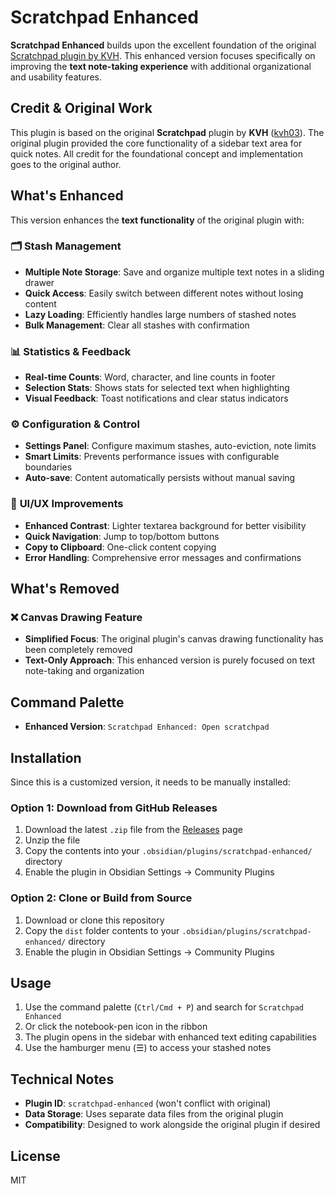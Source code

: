 # Scratchpad Enhanced

**Scratchpad Enhanced** builds upon the excellent foundation of the original [Scratchpad plugin by KVH](https://github.com/kvh03/obsidian-scratchpad). This enhanced version focuses specifically on improving the **text note-taking experience** with additional organizational and usability features.

## Credit & Original Work

This plugin is based on the original **Scratchpad** plugin by **KVH** ([kvh03](https://github.com/kvh03)). The original plugin provided the core functionality of a sidebar text area for quick notes. All credit for the foundational concept and implementation goes to the original author.

## What's Enhanced

This version enhances the **text functionality** of the original plugin with:

### 🗂️ **Stash Management**
- **Multiple Note Storage**: Save and organize multiple text notes in a sliding drawer
- **Quick Access**: Easily switch between different notes without losing content
- **Lazy Loading**: Efficiently handles large numbers of stashed notes
- **Bulk Management**: Clear all stashes with confirmation

### 📊 **Statistics & Feedback**
- **Real-time Counts**: Word, character, and line counts in footer
- **Selection Stats**: Shows stats for selected text when highlighting
- **Visual Feedback**: Toast notifications and clear status indicators

### ⚙️ **Configuration & Control**
- **Settings Panel**: Configure maximum stashes, auto-eviction, note limits
- **Smart Limits**: Prevents performance issues with configurable boundaries
- **Auto-save**: Content automatically persists without manual saving

### 🎨 **UI/UX Improvements**  
- **Enhanced Contrast**: Lighter textarea background for better visibility
- **Quick Navigation**: Jump to top/bottom buttons
- **Copy to Clipboard**: One-click content copying
- **Error Handling**: Comprehensive error messages and confirmations

## What's Removed

### ❌ **Canvas Drawing Feature**
- **Simplified Focus**: The original plugin's canvas drawing functionality has been completely removed
- **Text-Only Approach**: This enhanced version is purely focused on text note-taking and organization

## Command Palette

- **Enhanced Version**: `Scratchpad Enhanced: Open scratchpad`


## Installation

Since this is a customized version, it needs to be manually installed:

### Option 1: Download from GitHub Releases
1. Download the latest `.zip` file from the [Releases](https://github.com/FinickySpider/obsidian-scratchpad/releases) page
2. Unzip the file
3. Copy the contents into your `.obsidian/plugins/scratchpad-enhanced/` directory
4. Enable the plugin in Obsidian Settings → Community Plugins

### Option 2: Clone or Build from Source
1. Download or clone this repository
2. Copy the `dist` folder contents to your `.obsidian/plugins/scratchpad-enhanced/` directory
3. Enable the plugin in Obsidian Settings → Community Plugins


## Usage

1. Use the command palette (`Ctrl/Cmd + P`) and search for `Scratchpad Enhanced`
2. Or click the notebook-pen icon in the ribbon
3. The plugin opens in the sidebar with enhanced text editing capabilities
4. Use the hamburger menu (☰) to access your stashed notes

## Technical Notes

- **Plugin ID**: `scratchpad-enhanced` (won't conflict with original)
- **Data Storage**: Uses separate data files from the original plugin
- **Compatibility**: Designed to work alongside the original plugin if desired

## License

MIT
